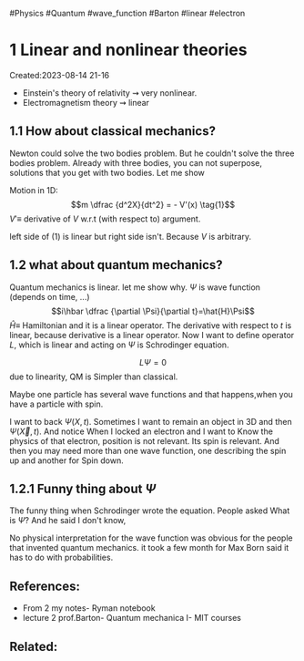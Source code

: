 #Physics #Quantum #wave_function #Barton #linear #electron
# 1 Linear and nonlinear theories
Created:2023-08-14 21-16


- Einstein's theory of relativity $\rightsquigarrow$ very nonlinear.
- Electromagnetism theory $\rightsquigarrow$ linear

## 1.1 How about classical mechanics?

Newton could solve the two bodies problem. But he couldn't solve the three bodies problem. Already with three bodies, you can not superpose, solutions that you get with two bodies. Let me show

Motion in 1D:
$$m \dfrac {d^2X}{dt^2} = - V'(x) \tag{1}$$
$V' \equiv$ derivative of $V$ w.r.t (with respect to) argument.

left side of $(1)$ is linear but right side isn't. Because $V$ is arbitrary.

## 1.2 what about quantum mechanics?

Quantum mechanics is linear. let me show why. $\Psi$ is wave function (depends on time, ...)
$$i\hbar \dfrac {\partial \Psi}{\partial t}=\hat{H}\Psi$$
$\hat{H} \equiv$ Hamiltonian and it is a linear operator. 
The derivative with respect to $t$ is linear, because derivative is a linear operator. Now I want to define operator $L$, which is linear and acting on $\Psi$ is Schrodinger equation.

$$L\Psi = 0 \tag{S.E}$$
due to linearity, QM is Simpler than classical.

Maybe one particle has several wave functions and that happens,when you have a particle with spin.

I want to back $\Psi(X,t)$. Sometimes I want to remain an object in 3D and then $\Psi(\vec{X},t)$. And notice When I locked an electron and I want to Know the physics of that electron, position is not relevant. Its spin is relevant. And then you may need more than one wave function, one describing the spin up and another for Spin down.

## 1.2.1 Funny thing about $\Psi$

The funny thing when Schrodinger wrote the equation. People
asked What is $\Psi$? And he said I don't know,

No physical interpretation for the wave function was obvious for the people that invented quantum mechanics. it took a few month for Max Born said it has to do with probabilities.


## References:
- From 2 my notes- Ryman notebook
- lecture 2 prof.Barton- Quantum mechanica I- MIT courses
## Related:




